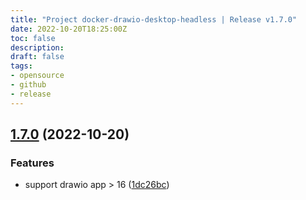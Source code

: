 ```yaml
---
title: "Project docker-drawio-desktop-headless | Release v1.7.0"
date: 2022-10-20T18:25:00Z
toc: false
description: 
draft: false
tags:
- opensource
- github
- release
---
```

## [1.7.0](https://github.com/rlespinasse/docker-drawio-desktop-headless/compare/v1.6.0...v1.7.0) (2022-10-20)


### Features

* support drawio app > 16 ([1dc26bc](https://github.com/rlespinasse/docker-drawio-desktop-headless/commit/1dc26bc6d8de1d85ff37220486a2d95e8b93f2f1))



